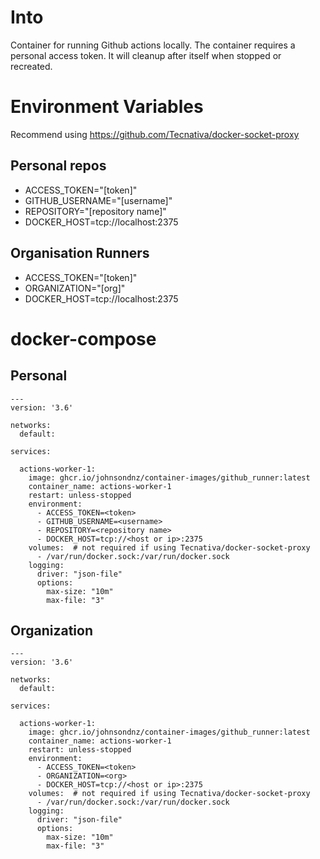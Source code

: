 # Into
Container for running Github actions locally.  The container requires a personal access token.  It will cleanup after itself when stopped or recreated.

# Environment Variables
Recommend using https://github.com/Tecnativa/docker-socket-proxy
## Personal repos
- ACCESS_TOKEN="[token]"
- GITHUB_USERNAME="[username]"
- REPOSITORY="[repository name]"
- DOCKER_HOST=tcp://localhost:2375

## Organisation Runners
- ACCESS_TOKEN="[token]"
- ORGANIZATION="[org]"
- DOCKER_HOST=tcp://localhost:2375
# docker-compose
## Personal
```
---
version: '3.6'

networks:
  default:

services:

  actions-worker-1:
    image: ghcr.io/johnsondnz/container-images/github_runner:latest
    container_name: actions-worker-1
    restart: unless-stopped
    environment:
      - ACCESS_TOKEN=<token>
      - GITHUB_USERNAME=<username>
      - REPOSITORY=<repository name>
      - DOCKER_HOST=tcp://<host or ip>:2375
    volumes:  # not required if using Tecnativa/docker-socket-proxy
      - /var/run/docker.sock:/var/run/docker.sock
    logging:
      driver: "json-file"
      options:
        max-size: "10m"
        max-file: "3"

```

## Organization
```
---
version: '3.6'

networks:
  default:

services:

  actions-worker-1:
    image: ghcr.io/johnsondnz/container-images/github_runner:latest
    container_name: actions-worker-1
    restart: unless-stopped
    environment:
      - ACCESS_TOKEN=<token>
      - ORGANIZATION=<org>
      - DOCKER_HOST=tcp://<host or ip>:2375
    volumes:  # not required if using Tecnativa/docker-socket-proxy
      - /var/run/docker.sock:/var/run/docker.sock
    logging:
      driver: "json-file"
      options:
        max-size: "10m"
        max-file: "3"

```
